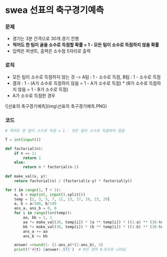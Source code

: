 # swea 선표의 축구경기예측



### **문제**

- 경기는 3분 간격으로 30개 경기 진행
- **적어도 한 팀이 골을 소수로 득점할 확률 = 1 - 모든 팀이 소수로 득점하지 않을 확률** 
- 입력은 퍼센트, 출력은 소수점 5자리로 출력

 

### **로직**

- 모든 팀이 소수로 득점하지 않는 것 -> A팀 : 1 - 소수로 득점, B팀 : 1 - 소수로 득점
- 결과 : 1 - (A가 소수로 득점하지 않음 = 1 - A가 소수로 득점) * (B가 소수로 득점하지 않음 = 1 - B가 소수로 득점)
- A가 소수로 득점한 경우

![선표의 축구경기예측](img\선표의 축구경기예측.PNG)

 

### **코드**

```python
# 적어도 한 팀이 소수로 득점 = 1 - 모든 팀이 소수로 득점하지 않음

T = int(input())

def factorial(n):
    if n == 1:
        return 1
    else: 
        return n * factorial(n-1)
 
def make_val(x, y):
    return factorial(x) / (factorial(x-y) * factorial(y))

for t in range(1, T + 1):
    a, b = map(int, input().split())
    temp = [2, 3, 5, 7, 11, 13, 17, 19, 23, 29]
    a, b = a/100, b/100
    ans_a, ans_b = 0, 0
    for i in range(len(temp)):
        aa, bb = 1, 1
        aa *= make_val(30, temp[i]) * (a ** temp[i]) * ((1-a) ** (30-temp[i]))
        bb *= make_val(30, temp[i]) * (b ** temp[i]) * ((1-b) ** (30-temp[i]))
        ans_a += aa
        ans_b += bb

    answer =round(1- (1-ans_a)*(1-ans_b), 5)
    print(f'#{t} {answer:.5f}')  # 0인 경우 0.0으로 나타남
```

